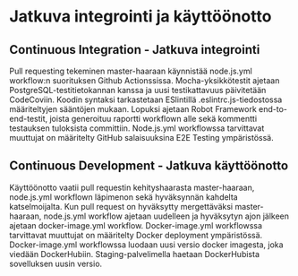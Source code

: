 # Jatkuva integrointi ja käyttöönotto

## Continuous Integration - Jatkuva integrointi

Pull requesting tekeminen master-haaraan käynnistää node.js.yml workflow:n suorituksen Github Actionssissa. Mocha-yksikkötestit ajetaan PostgreSQL-testitietokannan kanssa ja uusi testikattavuus päivitetään CodeCoviin. Koodin syntaksi tarkastetaan ESlintillä .eslintrc.js-tiedostossa määriteltyjen sääntöjen mukaan. Lopuksi ajetaan Robot Framework end-to-end-testit, joista generoituu raportti workflown alle sekä kommentti testauksen tuloksista committiin. Node.js.yml workflowssa tarvittavat muuttujat on määritelty GitHub salaisuuksina E2E Testing ympäristössä. 

## Continuous Development - Jatkuva käyttöönotto

Käyttöönotto vaatii pull requestin kehityshaarasta master-haaraan, node.js.yml workflown läpimenon sekä hyväksynnän kahdelta katselmoijalta. Kun pull request on hyväksytty mergettäväksi master-haaraan, node.js.yml workflow ajetaan uudelleen ja hyväksytyn ajon jälkeen ajetaan docker-image.yml workflow. Docker-image.yml workflowssa tarvittavat muuttujat on määritelty Docker deployment ympäristössä. Docker-image.yml workflowssa luodaan uusi versio docker imagesta, joka viedään DockerHubiin. Staging-palvelimella haetaan DockerHubista sovelluksen uusin versio. 
